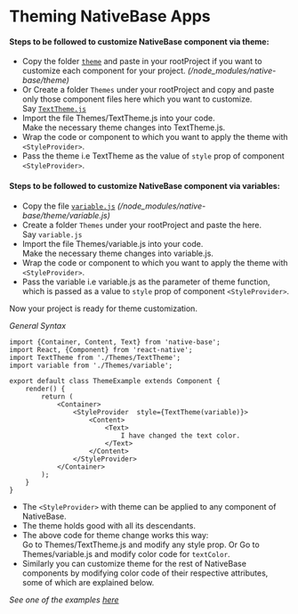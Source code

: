 # Theming NativeBase Apps

#### Steps to be followed to customize NativeBase component via theme:
* Copy the folder [<code>theme</code>](https://github.com/GeekyAnts/NativeBase/tree/v2.0-alpha1/theme) and paste in your rootProject if you want to customize each component for your project.  *(/node_modules/native-base/theme)*
* Or Create a folder <code>Themes</code> under your rootProject and copy and paste only those component files here which you want to customize.<br />
Say [<code>TextTheme.js</code>](https://github.com/GeekyAnts/NativeBase/blob/v2.0-alpha1/theme/Text.js)
* Import the file Themes/TextTheme.js into your code.<br />
Make the necessary theme changes into TextTheme.js.
* Wrap the code or component to which you want to apply the theme with <code>&lt;StyleProvider></code>.
* Pass the theme i.e TextTheme as the value of <code>style</code> prop of component <code>&lt;StyleProvider></code>.

#### Steps to be followed to customize NativeBase component via variables:
* Copy the file [<code>variable.js</code>](https://github.com/GeekyAnts/NativeBase/blob/v2.0-alpha1/theme/variables.js) *(/node_modules/native-base/theme/variable.js)*
* Create a folder <code>Themes</code> under your rootProject and paste the here.<br />
Say <code>variable.js</code>
* Import the file Themes/variable.js into your code.<br />
Make the necessary theme changes into variable.js.
* Wrap the code or component to which you want to apply the theme with <code>&lt;StyleProvider></code>.
* Pass the variable i.e variable.js as the parameter of theme function, which is passed as a value to <code>style</code> prop of component <code>&lt;StyleProvider></code>.

Now your project is ready for theme customization.
<br />

*General Syntax*
<pre class="line-numbers"><code class="language-jsx">import {Container, Content, Text} from 'native-base';
import React, {Component} from 'react-native';
import TextTheme from './Themes/TextTheme';
import variable from './Themes/variable';
​
export default class ThemeExample extends Component {
    render() {
        return (
            &lt;Container>
                &lt;StyleProvider  style={TextTheme(variable)}>
                    &lt;Content>
                        &lt;Text>
                            I have changed the text color.
                        &lt;/Text>
                    &lt;/Content>
                &lt;/StyleProvider>
            &lt;/Container>
        );
    }
}</code></pre>

* The <code>&lt;StyleProvider></code> with theme can be applied to any component of NativeBase.
* The theme holds good with all its descendants.
* The above code for theme change works this way:<br />
Go to Themes/TextTheme.js and modify any style prop.
Or Go to Themes/variable.js and modify color code for <code>textColor</code>.
* Similarly you can customize theme for the rest of NativeBase components by modifying color code of their respective attributes, some of which are explained below.

*See one of the examples [here](/docs/customize/Button.md)*
